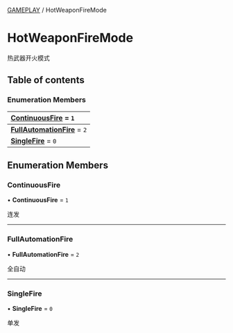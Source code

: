 [GAMEPLAY](../groups/Core.GAMEPLAY.md) / HotWeaponFireMode

# HotWeaponFireMode <Badge type="tip" text="Enumeration" /> <Score text="HotWeaponFireMode" />

<p class="content-big">

热武器开火模式

</p>

## Table of contents

### Enumeration Members <Score text="Enumeration" /> 
| **[ContinuousFire](mw.HotWeaponFireMode.md#continuousfire)** = ``1``  |
| :----- |
| **[FullAutomationFire](mw.HotWeaponFireMode.md#fullautomationfire)** = ``2`` |
| **[SingleFire](mw.HotWeaponFireMode.md#singlefire)** = ``0`` |

## Enumeration Members

### ContinuousFire <Score text="ContinuousFire" /> 

• **ContinuousFire** = ``1``

连发

___

### FullAutomationFire <Score text="FullAutomationFire" /> 

• **FullAutomationFire** = ``2``

全自动

___

### SingleFire <Score text="SingleFire" /> 

• **SingleFire** = ``0``

单发
